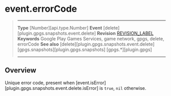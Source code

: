 # event.errorCode

> --------------------- ------------------------------------------------------------------------------------------
> __Type__              [Number][api.type.Number]
> __Event__             [delete][plugin.gpgs.snapshots.event.delete]
> __Revision__          [REVISION_LABEL](REVISION_URL)
> __Keywords__          Google Play Games Services, game network, gpgs, delete, errorCode
> __See also__          [delete][plugin.gpgs.snapshots.event.delete]
>						[gpgs.snapshots][plugin.gpgs.snapshots]
>                       [gpgs.*][plugin.gpgs]
> --------------------- ------------------------------------------------------------------------------------------

## Overview

Unique error code, present when [event.isError][plugin.gpgs.snapshots.event.delete.isError] is `true`, `nil` otherwise.